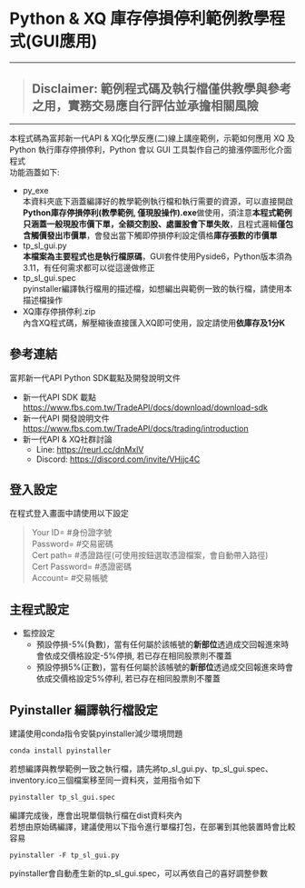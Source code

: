 # Python & XQ 庫存停損停利範例教學程式(GUI應用)

---
> ## **Disclaimer: 範例程式碼及執行檔僅供教學與參考之用，實務交易應自行評估並承擔相關風險**
> 
---

本程式碼為富邦新一代API & XQ化學反應(二)線上講座範例，示範如何應用 XQ 及 Python 執行庫存停損停利，Python 會以 GUI 工具製作自己的搶漲停圖形化介面程式<br> 
功能涵蓋如下:
* py_exe<br>
  本資料夾底下涵蓋編譯好的教學範例執行檔和執行需要的資源，可以直接開啟**Python庫存停損停利(教學範例, 僅現股操作).exe**做使用，須注意**本程式範例只涵蓋一般現股市價下單，全額交割股、處置股會下單失敗**，且程式邏輯**僅包含觸價發出市價單**，會發出當下觸即停損停利設定價格**庫存張數的市價單**
* tp_sl_gui.py<br>
  **本檔案為主要程式也是執行檔原碼**，GUI套件使用Pyside6，Python版本須為3.11，有任何需求都可以從這邊做修正
* tp_sl_gui.spec<br>
  pyinstaller編譯執行檔用的描述檔，如想編出與範例一致的執行檔，請使用本描述檔操作
* XQ庫存停損停利.zip<br>
  內含XQ程式碼，解壓縮後直接匯入XQ即可使用，設定請使用**依庫存及1分K**
     
## 參考連結
富邦新一代API Python SDK載點及開發說明文件
* 新一代API SDK 載點<br>
https://www.fbs.com.tw/TradeAPI/docs/download/download-sdk
* 新一代API 開發說明文件<br>
https://www.fbs.com.tw/TradeAPI/docs/trading/introduction 
* 新一代API & XQ社群討論<br>
  * Line: https://reurl.cc/dnMxlV
  * Discord: https://discord.com/invite/VHjjc4C

## 登入設定
在程式登入畫面中請使用以下設定
> Your ID= #身份證字號<br>
> Password= #交易密碼<br>
> Cert path= #憑證路徑(可使用按鈕選取憑證檔案，會自動帶入路徑)<br>
> Cert Password= #憑證密碼<br>
> Account= #交易帳號<br>

## 主程式設定
* 監控設定<br>
  * 預設停損-5%(負數)，當有任何屬於該帳號的**新部位**透過成交回報進來時會依成交價格設定-5%停損, 若已存在相同股票則不覆蓋<br>
  * 預設停損5%(正數)，當有任何屬於該帳號的**新部位**透過成交回報進來時會依成交價格設定5%停利, 若已存在相同股票則不覆蓋<br>

## Pyinstaller 編譯執行檔設定
建議使用conda指令安裝pyinstaller減少環境問題<br>
```
conda install pyinstaller
```
若想編譯與教學範例一致之執行檔，請先將tp_sl_gui.py、tp_sl_gui.spec、inventory.ico三個檔案移至同一資料夾，並用指令如下<br>
```
pyinstaller tp_sl_gui.spec
```
編譯完成後，應會出現單個執行檔在dist資料夾內<br>
若想由原始碼編譯，建議使用以下指令進行單檔打包，在部署到其他裝置時會比較容易
```
pyinstaller -F tp_sl_gui.py
```
pyinstaller會自動產生新的tp_sl_gui.spec，可以再依自己的喜好調整參數
